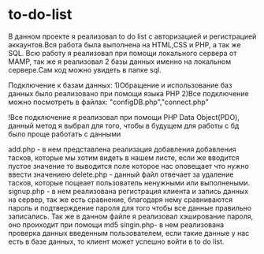 # to-do-list
В данном проекте я реализовал to do list с авторизацией и регистрацией аккаунтов.Вся работа была выполнена на HTML,CSS и PHP, а так же SQL.
Всю работу я реализовал при помощи локального сервера от MAMP, так же я реализовал 2 базы данных именно на локальном сервере.Сам код можно увидеть в папке sql.

Подключение к базам данных:
1)Обращение и использование баз данных было реализовано при помощи языка PHP
2)Все подключение можно посмотреть в файлах: "configDB.php","connect.php"

!Все подключение я реализовал при помощи PHP Data Object(PDO), данный метод я выбрал для того, чтобы в будущем для работы с бд было проще работать с данными

add.php - в нем представлена реализация добавления добавления тасков, которые мы хотим видеть в нашем листе, если же вводится пустое значение то выводится поле которое нас оповещает что нужно ввести значениею
delete.php - данный файл отвечает за удаление тасков, которые пощеает пользователь ненужными или выполнеными.
signup.php - в нем реализована регистрация клиента и запись данных на сервер, так же есть сравнение, благодаря нему сравниваются пароль и подтверждение пароля для того чтобы все данные правильно записались. Так же в данном файле я реализовал хэширование пароля, оно проиходит при помощи md5
singin.php- в нем реализована проверка данных введенным пользователем, если такие данные у нас есть в базе данных, то клиент может успешно войти в to do list.
